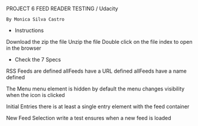 PROJECT 6 FEED READER TESTING / Udacity

	By Monica Silva Castro

- Instructions

Download the zip the file
Unzip the file
Double click on the file index to open in the browser

- Check the 7 Specs

RSS Feeds
	are defined
	allFeeds have a URL defined
	allFeeds have a name defined

The Menu
	menu element is hidden by default
	the menu changes visibility when the icon is clicked

Initial Entries
	there is at least a single entry element with the feed container

New Feed Selection
	write a test ensures when a new feed is loaded
